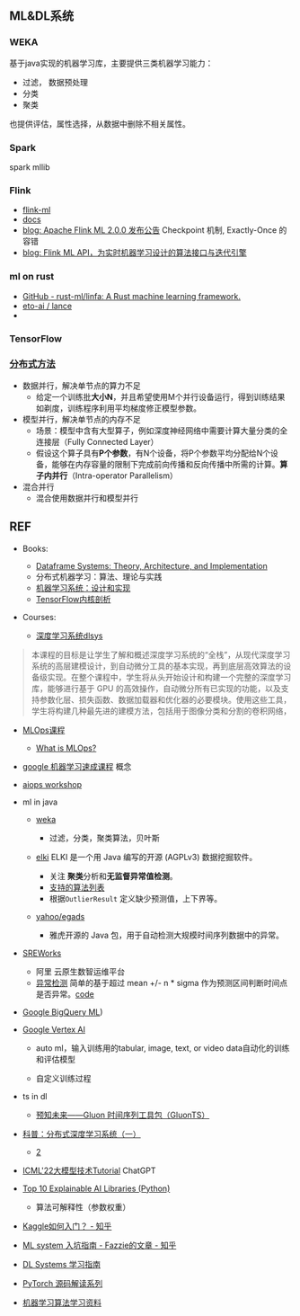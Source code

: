 ## ML&DL系统

### WEKA

基于java实现的机器学习库，主要提供三类机器学习能力：

- 过滤， 数据预处理
- 分类
- 聚类

也提供评估，属性选择，从数据中删除不相关属性。

### Spark

spark mllib

### Flink

- [flink-ml](https://github.com/apache/flink-ml)
- [docs](https://nightlies.apache.org/flink/flink-ml-docs-master/)
- [blog: Apache Flink ML 2.0.0 发布公告](https://developer.aliyun.com/article/851353)
  Checkpoint 机制, Exactly-Once 的容错
- [blog: Flink ML API，为实时机器学习设计的算法接口与迭代引擎](https://flink-learning.org.cn/article/detail/a0f69045967f9ca68736b518bd40a12a)

### ml on rust

- [GitHub - rust-ml/linfa: A Rust machine learning framework.](https://github.com/rust-ml/linfa)
- [eto-ai / lance](https://github.com/eto-ai/lance)
- 

### TensorFlow

### [分布式方法](https://openmlsys.github.io/chapter_distributed_training/methods.html)

- 数据并行，解决单节点的算力不足
  - 给定一个训练批**大小N**，并且希望使用M个并行设备运行，得到训练结果如剃度，训练程序利用平均梯度修正模型参数。
- 模型并行，解决单节点的内存不足
  - 场景：模型中含有大型算子，例如深度神经网络中需要计算大量分类的全连接层（Fully Connected Layer）
  - 假设这个算子具有**P个参数**，有N个设备，将P个参数平均分配给N个设备，能够在内存容量的限制下完成前向传播和反向传播中所需的计算。**算子内并行**（Intra-operator Parallelism）
- 混合并行
  - 混合使用数据并行和模型并行

## REF

- Books:
  
  - [Dataframe Systems: Theory, Architecture, and Implementation](https://www2.eecs.berkeley.edu/Pubs/TechRpts/2021/EECS-2021-193.pdf)
  - 分布式机器学习：算法、理论与实践
  - [机器学习系统：设计和实现](https://openmlsys.github.io/)
  - [TensorFlow内核剖析](https://github.com/horance-liu/tensorflow-internals/blob/master/tensorflow-internals.pdf)

- Courses:
  
  - [深度学习系统dlsys](https://dlsyscourse.org/) 

> 本课程的目标是让学生了解和概述深度学习系统的“全栈”，从现代深度学习系统的高层建模设计，到自动微分工具的基本实现，再到底层高效算法的设备级实现。在整个课程中，学生将从头开始设计和构建一个完整的深度学习库，能够进行基于 GPU 的高效操作，自动微分所有已实现的功能，以及支持参数化层、损失函数、数据加载器和优化器的必要模块。使用这些工具，学生将构建几种最先进的建模方法，包括用于图像分类和分割的卷积网络，

- [MLOps课程](https://madewithml.com/courses/mlops/)
  
  - [What is MLOps?](https://newrelic.com/blog/best-practices/what-is-mlops)

- [google 机器学习速成课程](https://developers.google.com/machine-learning/crash-course) 概念

- [aiops workshop](http://workshop.aiops.org/)

- ml in java
  
  - [weka](https://waikato.github.io/weka-wiki/using_the_api/)  
    
    - 过滤，分类，聚类算法，贝叶斯
  
  - [elki](https://github.com/elki-project/elki) ELKI 是一个用 Java 编写的开源 (AGPLv3) 数据挖掘软件。
    
    - 关注 **聚类**分析和**无监督异常值检测**。
    - [支持的算法列表](https://elki-project.github.io/algorithms/)
    - 根据`OutlierResult` 定义缺少预测值，上下界等。
  
  - [yahoo/egads](https://github.com/yahoo/egads)
    
    - 雅虎开源的 Java 包，用于自动检测大规模时间序列数据中的异常。

- [SREWorks](https://github.com/alibaba/SREWorks)
  
  - 阿里 云原生数智运维平台
  - [异常检测](https://github.com/alibaba/SREWorks/blob/main/saas/aiops/api/anomalydetection/README.md) 简单的基于超过 mean +/-  n * sigma 作为预测区间判断时间点是否异常。[code](https://github.com/alibaba/SREWorks/blob/main/saas/aiops/api/anomalydetection/AnomalyDetection/anomaly_detection.py)

- [Google BigQuery ML](https://cloud.google.com/bigquery-ml/docs/tutorials))

- [Google Vertex AI](https://cloud.google.com/vertex-ai/docs/start/introduction-unified-platform?hl=zh-cn)
  
  - auto ml，输入训练用的tabular, image, text, or video data自动化的训练和评估模型
  
  - 自定义训练过程

- ts in dl
  
  - [预知未来——Gluon 时间序列工具包（GluonTS）](https://zh.mxnet.io/blog/gluon-ts-release) 

- [科普：分布式深度学习系统（一）](https://zhuanlan.zhihu.com/p/29032307)
  
  - [2](https://zhuanlan.zhihu.com/p/30976469)

- [ICML'22大模型技术Tutorial](https://zhuanlan.zhihu.com/p/562741952) ChatGPT

- [Top 10 Explainable AI Libraries (Python)](https://medium.com/geekculture/top-10-explainable-ai-libraries-python-71779e70058a)
  
  - 算法可解释性（参数权重）

- [Kaggle如何入门？ - 知乎](https://www.zhihu.com/question/23987009)

- [ML system 入坑指南 - Fazzie的文章 - 知乎](https://zhuanlan.zhihu.com/p/608318764)

- [DL Systems 学习指南](https://mp.weixin.qq.com/s/F8Dq6zmj6v4bR3WCKBgKAA)

- [PyTorch 源码解读系列](https://zhuanlan.zhihu.com/p/328674159)

- [机器学习算法学习资料](https://zhuanlan.zhihu.com/p/92760753)
